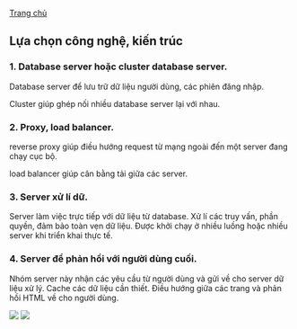 [Trang chủ](/)

## Lựa chọn công nghệ, kiến trúc

### 1. Database server hoặc cluster database server.

Database server để lưu trữ dữ liệu người dùng, các phiên đăng nhập.

Cluster giúp ghép nối nhiều database server lại với nhau.

### 2. Proxy, load balancer.

reverse proxy giúp điều hướng request từ mạng ngoài đến một server đang chạy cục bộ.

load balancer giúp cân bằng tải giữa các server.

### 3. Server xử lí dữ.

Server làm việc trực tiếp với dữ liệu từ database. Xử lí các truy vấn,
phần quyền, đảm bảo toàn vẹn dữ liệu. Được khởi chạy ở nhiều luồng
hoặc nhiều server khi triển khai thực tế.

### 4. Server để phản hồi với người dùng cuối.

Nhóm server này nhận các yêu cầu từ người dùng và gửi về cho server dữ liệu xử lý.
Cache các dữ liệu cần thiết. Điều hướng giữa các trang và phản hồi HTML về cho người dùng.

![](https://v5.itoajs.com/MutationLifecycleMasterDiagram-80d08af56ae981ef3fa02c9431e0345a.svg)
![](https://wp.apollographql.com/wp-content/uploads/2021/08/The-Graph-4.png)
